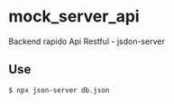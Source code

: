 # mock_server_api
Backend rapido Api Restful - jsdon-server

## Use

~~~ sh
$ npx json-server db.json
~~~
